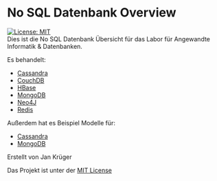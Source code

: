 # No SQL Datenbank Overview
[![License: MIT](https://img.shields.io/badge/License-MIT-yellow.svg)](https://opensource.org/licenses/MIT)  
Dies ist die No SQL Datenbank Übersicht für das Labor für Angewandte Informatik & Datenbanken.

Es behandelt:
- [Cassandra](Cassandra/Cassandra.md)
- [CouchDB](CouchDB/CouchDB.md)
- [HBase](HBase/HBase.md)
- [MongoDB](MongoDB/MongoDB.md)
- [Neo4J](Neo4J/Neo4J.md)
- [Redis](Redis/Redis.md)

Außerdem hat es Beispiel Modelle für:
- [Cassandra](Cassandra/modell/Modell.md)
- [MongoDB](MongoDB/Modell/Modell.md)

Erstellt von Jan Krüger

Das Projekt ist unter der [MIT License](LICENSE.md)
